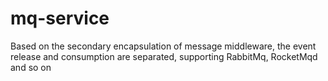 # mq-service
Based on the secondary encapsulation of message middleware, the event release and consumption are separated, supporting RabbitMq, RocketMqd and so on
